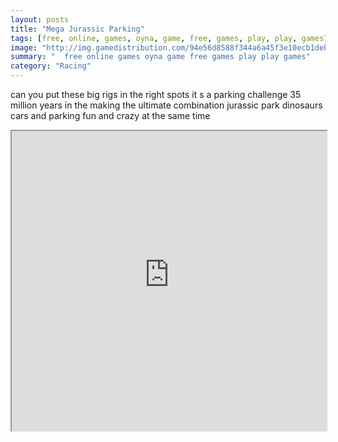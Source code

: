 ```yaml
---
layout: posts
title: "Mega Jurassic Parking"
tags: [free, online, games, oyna, game, free, games, play, play, games]
image: "http://img.gamedistribution.com/94e56d8588f344a6a45f3e10ecb1deb1.jpg"
summary: "  free online games oyna game free games play play games"
category: "Racing"
---
```


can you put these big rigs in the right spots it s a parking challenge 35 million years in the making the ultimate combination jurassic park dinosaurs cars and parking fun and crazy at the same time

<iframe width="100%" height="480px;" src="http://flash.gamedistribution.com?game=94e56d8588f344a6a45f3e10ecb1deb1"></iframe>